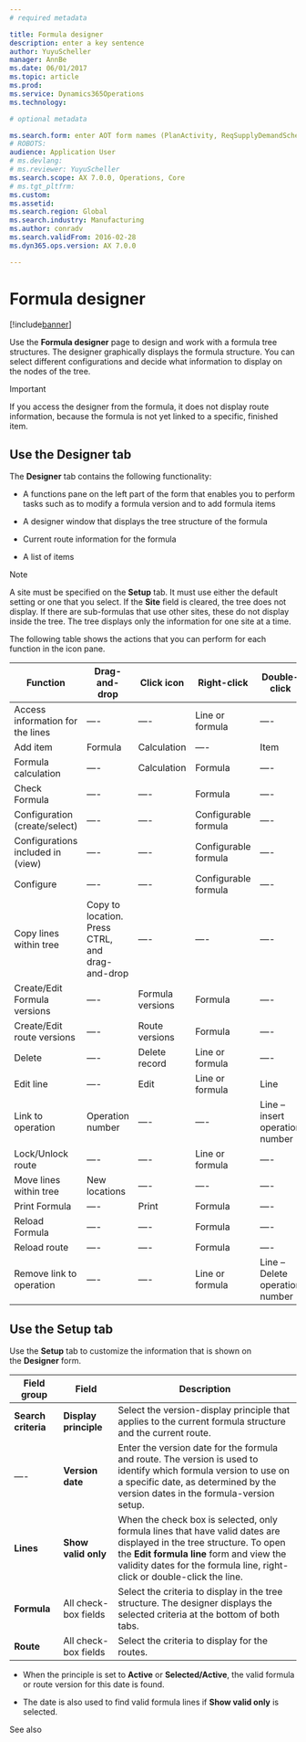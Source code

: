 ```yaml
---
# required metadata

title: Formula designer
description: enter a key sentence
author: YuyuScheller 
manager: AnnBe
ms.date: 06/01/2017
ms.topic: article
ms.prod: 
ms.service: Dynamics365Operations
ms.technology: 

# optional metadata

ms.search.form: enter AOT form names (PlanActivity, ReqSupplyDemandSchedule)
# ROBOTS: 
audience: Application User
# ms.devlang: 
# ms.reviewer: YuyuScheller
ms.search.scope: AX 7.0.0, Operations, Core
# ms.tgt_pltfrm: 
ms.custom: 
ms.assetid: 
ms.search.region: Global
ms.search.industry: Manufacturing
ms.author: conradv
ms.search.validFrom: 2016-02-28
ms.dyn365.ops.version: AX 7.0.0

---
```


# Formula designer

[!include[banner](../includes/banner.md)]

Use the **Formula designer** page to design and work with a formula tree structures. The designer graphically displays the formula structure. You can select different configurations and decide what information to display on the nodes of the tree.

> [!IMPORTANT]
> If you access the designer from the formula, it does not display route information, because the formula is not yet linked to a specific, finished item.

  
## Use the Designer tab

The **Designer** tab contains the following functionality:

-   A functions pane on the left part of the form that enables you to perform
    tasks such as to modify a formula version and to add formula items

-   A designer window that displays the tree structure of the formula

-   Current route information for the formula

-   A list of items

> [!NOTE]
> A site must be specified on the **Setup** tab. It must use either the default setting or one that you select. If the **Site** field is cleared, the tree does not display. If there are sub-formulas that use other sites, these do not display inside the tree. The tree displays only the information for one site at a time.

The following table shows the actions that you can perform for each function in the icon pane.

| **Function**                      | **Drag-and-drop**                               | **Click icon**   | **Right-click**      | **Double-click**               |
|-----------------------------------|-------------------------------------------------|------------------|----------------------|--------------------------------|
| Access information for the lines  | —-                                              | —-               | Line or formula      | —-                             |
| Add item                          | Formula                                         | Calculation      | —-                   | Item                           |
| Formula calculation               | —-                                              | Calculation      | Formula              | —-                             |
| Check Formula                     | —-                                              | —-               | Formula              | —-                             |
| Configuration (create/select)     | —-                                              | —-               | Configurable formula | —-                             |
| Configurations included in (view) | —-                                              | —-               | Configurable formula | —-                             |
| Configure                         | —-                                              | —-               | Configurable formula | —-                             |
| Copy lines within tree            | Copy to location. Press CTRL, and drag-and-drop | —-               | —-                   | —-                             |
| Create/Edit Formula versions      | —-                                              | Formula versions | Formula              | —-                             |
| Create/Edit route versions        | —-                                              | Route versions   | Formula              | —-                             |
| Delete                            | —-                                              | Delete record    | Line or formula      | —-                             |
| Edit line                         | —-                                              | Edit             | Line or formula      | Line                           |
| Link to operation                 | Operation number                                | —-               | —-                   | Line – insert operation number |
| Lock/Unlock route                 | —-                                              | —-               | Line or formula      | —-                             |
| Move lines within tree            | New locations                                   | —-               | —-                   | —-                             |
| Print Formula                     | —-                                              | Print            | Formula              | —-                             |
| Reload Formula                    | —-                                              | —-               | Formula              | —-                             |
| Reload route                      | —-                                              | —-               | Formula              | —-                             |
| Remove link to operation          | —-                                              | —-               | Line or formula      | Line – Delete operation number |

  
## Use the Setup tab

Use the **Setup** tab to customize the information that is shown on the **Designer** form.

| **Field group**     | **Field**             | **Description**                                                                                                                                                                                                                              |
|---------------------|-----------------------|----------------------------------------------------------------------------------------------------------------------------------------------------------------------------------------------------------------------------------------------|
| **Search criteria** | **Display principle** | Select the version-display principle that applies to the current formula structure and the current route.                                                                                                                                    |
| —-                  | **Version date**      | Enter the version date for the formula and route. The version is used to identify which formula version to use on a specific date, as determined by the version dates in the formula-version setup.                                          |
| **Lines**           | **Show valid only**   | When the check box is selected, only formula lines that have valid dates are displayed in the tree structure. To open the **Edit formula line** form and view the validity dates for the formula line, right-click or double-click the line. |
| **Formula**         | All check-box fields  | Select the criteria to display in the tree structure. The designer displays the selected criteria at the bottom of both tabs.                                                                                                                |
| **Route**           | All check-box fields  | Select the criteria to display for the routes.                                                                                                                                                                                               |

-   When the principle is set to **Active** or **Selected/Active**, the valid
    formula or route version for this date is found.

-   The date is also used to find valid formula lines if **Show valid only** is
    selected.

  
See also


